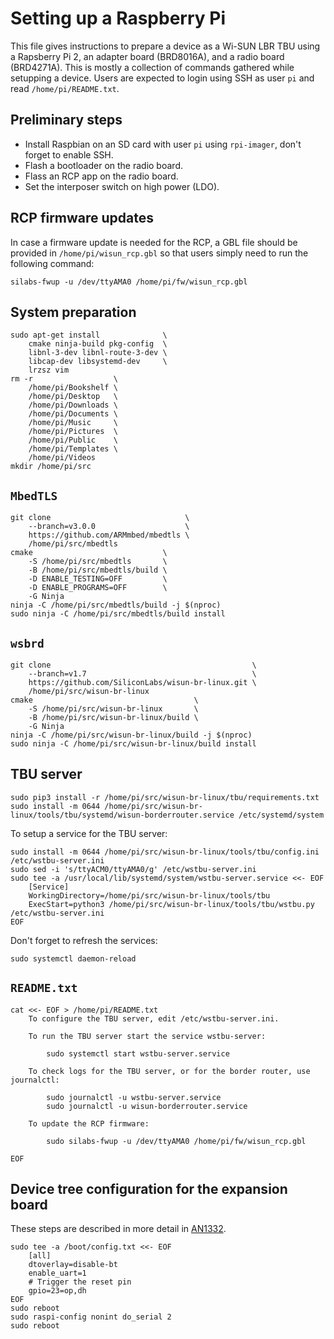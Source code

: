# Setting up a Raspberry Pi

This file gives instructions to prepare a device as a Wi-SUN LBR TBU using a
Rapsberry Pi 2, an adapter board (BRD8016A), and a radio board (BRD4271A).
This is mostly a collection of commands gathered while setupping a device.
Users are expected to login using SSH as user `pi` and read
`/home/pi/README.txt`.

## Preliminary steps

- Install Raspbian on an SD card with user `pi` using `rpi-imager`, don't forget
  to enable SSH.
- Flash a bootloader on the radio board.
- Flass an RCP app on the radio board.
- Set the interposer switch on high power (LDO).

## RCP firmware updates

In case a firmware update is needed for the RCP, a GBL file should be provided
in `/home/pi/wisun_rcp.gbl` so that users simply need to run the following
command:

    silabs-fwup -u /dev/ttyAMA0 /home/pi/fw/wisun_rcp.gbl

## System preparation

    sudo apt-get install              \
        cmake ninja-build pkg-config  \
        libnl-3-dev libnl-route-3-dev \
        libcap-dev libsystemd-dev     \
        lrzsz vim
    rm -r                  \
        /home/pi/Bookshelf \
        /home/pi/Desktop   \
        /home/pi/Downloads \
        /home/pi/Documents \
        /home/pi/Music     \
        /home/pi/Pictures  \
        /home/pi/Public    \
        /home/pi/Templates \
        /home/pi/Videos
    mkdir /home/pi/src

## `MbedTLS`

    git clone                              \
        --branch=v3.0.0                    \
        https://github.com/ARMmbed/mbedtls \
        /home/pi/src/mbedtls
    cmake                             \
        -S /home/pi/src/mbedtls       \
        -B /home/pi/src/mbedtls/build \
        -D ENABLE_TESTING=OFF         \
        -D ENABLE_PROGRAMS=OFF        \
        -G Ninja
    ninja -C /home/pi/src/mbedtls/build -j $(nproc)
    sudo ninja -C /home/pi/src/mbedtls/build install

## `wsbrd`

    git clone                                             \
        --branch=v1.7                                     \
        https://github.com/SiliconLabs/wisun-br-linux.git \
        /home/pi/src/wisun-br-linux
    cmake                                    \
        -S /home/pi/src/wisun-br-linux       \
        -B /home/pi/src/wisun-br-linux/build \
        -G Ninja
    ninja -C /home/pi/src/wisun-br-linux/build -j $(nproc)
    sudo ninja -C /home/pi/src/wisun-br-linux/build install

## TBU server

    sudo pip3 install -r /home/pi/src/wisun-br-linux/tbu/requirements.txt
    sudo install -m 0644 /home/pi/src/wisun-br-linux/tools/tbu/systemd/wisun-borderrouter.service /etc/systemd/system

To setup a service for the TBU server:

    sudo install -m 0644 /home/pi/src/wisun-br-linux/tools/tbu/config.ini /etc/wstbu-server.ini
    sudo sed -i 's/ttyACM0/ttyAMA0/g' /etc/wstbu-server.ini
    sudo tee -a /usr/local/lib/systemd/system/wstbu-server.service <<- EOF
    	[Service]
    	WorkingDirectory=/home/pi/src/wisun-br-linux/tools/tbu
    	ExecStart=python3 /home/pi/src/wisun-br-linux/tools/tbu/wstbu.py /etc/wstbu-server.ini
    EOF

Don't forget to refresh the services:

    sudo systemctl daemon-reload

## `README.txt`

    cat <<- EOF > /home/pi/README.txt
    	To configure the TBU server, edit /etc/wstbu-server.ini.

    	To run the TBU server start the service wstbu-server:

    	    sudo systemctl start wstbu-server.service

    	To check logs for the TBU server, or for the border router, use journalctl:

    	    sudo journalctl -u wstbu-server.service
    	    sudo journalctl -u wisun-borderrouter.service

    	To update the RCP firmware:

    	    sudo silabs-fwup -u /dev/ttyAMA0 /home/pi/fw/wisun_rcp.gbl

    EOF

## Device tree configuration for the expansion board

These steps are described in more detail in [AN1332][1].

[1]: https://www.silabs.com/documents/public/application-notes/an1332-wi-sun-network-configuration.pdf

    sudo tee -a /boot/config.txt <<- EOF
    	[all]
    	dtoverlay=disable-bt
    	enable_uart=1
        # Trigger the reset pin
        gpio=23=op,dh
    EOF
    sudo reboot
    sudo raspi-config nonint do_serial 2
    sudo reboot
